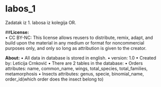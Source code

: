 # labos_1
Zadatak iz 1. labosa iz kolegija OR.

##**License:**<br />
• CC BY-NC: This license allows reusers to distribute, remix, 
  adapt, and build upon the material in any medium or format for noncommercial purposes only, 
  and only so long as attribution is given to the creator. 

**About:**
• All data in database is stored in english.
• version: 1.0
• Created by: Leticija Crnković
• There are 2 tables in the database:
  • Orders
    attributes: name, common_name, wings, total_species, total_families, metamorphosis
  • Insects
    attributes: genus, specie, binomial_name, order_id(which order does the insect belong to)

